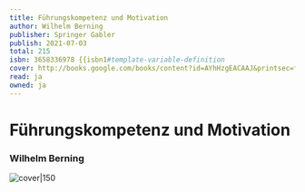 ```yaml
---
title: Führungskompetenz und Motivation
author: Wilhelm Berning
publisher: Springer Gabler
publish: 2021-07-03
total: 215
isbn: 3658336978 {{isbn1#template-variable-definition
cover: http://books.google.com/books/content?id=AYhHzgEACAAJ&printsec=frontcover&img=1&zoom=1&source=gbs_api
read: ja
owned: ja
---
```


# Führungskompetenz und Motivation
### Wilhelm Berning
![cover|150](http://books.google.com/books/content?id=AYhHzgEACAAJ&printsec=frontcover&img=1&zoom=1&source=gbs_api)